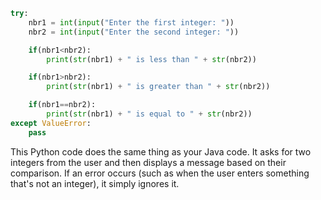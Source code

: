```python
try:
    nbr1 = int(input("Enter the first integer: "))
    nbr2 = int(input("Enter the second integer: "))

    if(nbr1<nbr2):
        print(str(nbr1) + " is less than " + str(nbr2))

    if(nbr1>nbr2):
        print(str(nbr1) + " is greater than " + str(nbr2))

    if(nbr1==nbr2):
        print(str(nbr1) + " is equal to " + str(nbr2))
except ValueError:
    pass
```
This Python code does the same thing as your Java code. It asks for two integers from the user and then displays a message based on their comparison. If an error occurs (such as when the user enters something that's not an integer), it simply ignores it.
